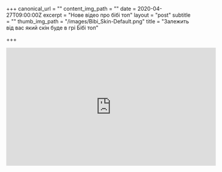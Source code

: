 +++
canonical_url = ""
content_img_path = ""
date = 2020-04-27T09:00:00Z
excerpt = "Нове відео про бібі топ"
layout = "post"
subtitle = ""
thumb_img_path = "/images/Bibi_Skin-Default.png"
title = "Залежить від вас який скін буде в грі Бібі топ"

+++
<iframe width="560" height="315" src="https://www.youtube.com/embed/M3TpOMbN3_0" frameborder="0" allow="accelerometer; autoplay; encrypted-media; gyroscope; picture-in-picture" allowfullscreen></iframe>